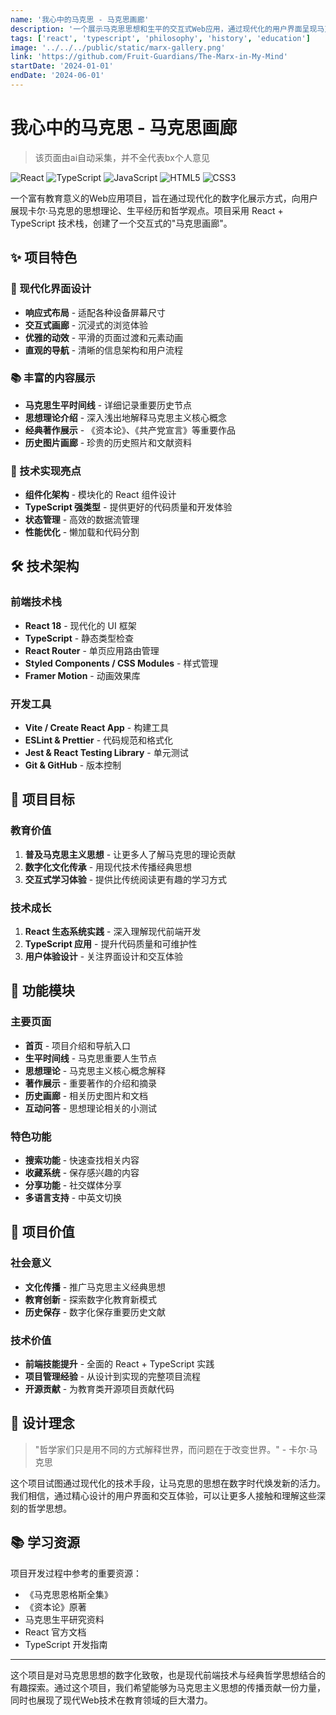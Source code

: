 ```yaml
---
name: '我心中的马克思 - 马克思画廊'
description: '一个展示马克思思想和生平的交互式Web应用，通过现代化的用户界面呈现马克思主义哲学思想，打造具有教育意义的数字化马克思画廊。'
tags: ['react', 'typescript', 'philosophy', 'history', 'education']
image: '../../../public/static/marx-gallery.png'
link: 'https://github.com/Fruit-Guardians/The-Marx-in-My-Mind'
startDate: '2024-01-01'
endDate: '2024-06-01'
---
```


# 我心中的马克思 - 马克思画廊

> 该页面由ai自动采集，并不全代表bx个人意见

![React](https://img.shields.io/badge/React-20232A?style=for-the-badge&logo=react&logoColor=61DAFB)
![TypeScript](https://img.shields.io/badge/TypeScript-007ACC?style=for-the-badge&logo=typescript&logoColor=white)
![JavaScript](https://img.shields.io/badge/JavaScript-F7DF1E?style=for-the-badge&logo=javascript&logoColor=black)
![HTML5](https://img.shields.io/badge/HTML5-E34F26?style=for-the-badge&logo=html5&logoColor=white)
![CSS3](https://img.shields.io/badge/CSS3-1572B6?style=for-the-badge&logo=css3&logoColor=white)

一个富有教育意义的Web应用项目，旨在通过现代化的数字化展示方式，向用户展现卡尔·马克思的思想理论、生平经历和哲学观点。项目采用 React + TypeScript 技术栈，创建了一个交互式的"马克思画廊"。

## ✨ 项目特色

### 🎨 现代化界面设计
- **响应式布局** - 适配各种设备屏幕尺寸
- **交互式画廊** - 沉浸式的浏览体验
- **优雅的动效** - 平滑的页面过渡和元素动画
- **直观的导航** - 清晰的信息架构和用户流程

### 📚 丰富的内容展示
- **马克思生平时间线** - 详细记录重要历史节点
- **思想理论介绍** - 深入浅出地解释马克思主义核心概念
- **经典著作展示** - 《资本论》、《共产党宣言》等重要作品
- **历史图片画廊** - 珍贵的历史照片和文献资料

### 🔧 技术实现亮点
- **组件化架构** - 模块化的 React 组件设计
- **TypeScript 强类型** - 提供更好的代码质量和开发体验
- **状态管理** - 高效的数据流管理
- **性能优化** - 懒加载和代码分割

## 🛠️ 技术架构

### 前端技术栈
- **React 18** - 现代化的 UI 框架
- **TypeScript** - 静态类型检查
- **React Router** - 单页应用路由管理
- **Styled Components / CSS Modules** - 样式管理
- **Framer Motion** - 动画效果库

### 开发工具
- **Vite / Create React App** - 构建工具
- **ESLint & Prettier** - 代码规范和格式化
- **Jest & React Testing Library** - 单元测试
- **Git & GitHub** - 版本控制

## 🎯 项目目标

### 教育价值
1. **普及马克思主义思想** - 让更多人了解马克思的理论贡献
2. **数字化文化传承** - 用现代技术传播经典思想
3. **交互式学习体验** - 提供比传统阅读更有趣的学习方式

### 技术成长
1. **React 生态系统实践** - 深入理解现代前端开发
2. **TypeScript 应用** - 提升代码质量和可维护性
3. **用户体验设计** - 关注界面设计和交互体验

## 📖 功能模块

### 主要页面
- **首页** - 项目介绍和导航入口
- **生平时间线** - 马克思重要人生节点
- **思想理论** - 马克思主义核心概念解释
- **著作展示** - 重要著作的介绍和摘录
- **历史画廊** - 相关历史图片和文档
- **互动问答** - 思想理论相关的小测试

### 特色功能
- **搜索功能** - 快速查找相关内容
- **收藏系统** - 保存感兴趣的内容
- **分享功能** - 社交媒体分享
- **多语言支持** - 中英文切换

## 🚀 项目价值

### 社会意义
- **文化传播** - 推广马克思主义经典思想
- **教育创新** - 探索数字化教育新模式
- **历史保存** - 数字化保存重要历史文献

### 技术价值
- **前端技能提升** - 全面的 React + TypeScript 实践
- **项目管理经验** - 从设计到实现的完整项目流程
- **开源贡献** - 为教育类开源项目贡献代码

## 🌟 设计理念

> "哲学家们只是用不同的方式解释世界，而问题在于改变世界。" - 卡尔·马克思

这个项目试图通过现代化的技术手段，让马克思的思想在数字时代焕发新的活力。我们相信，通过精心设计的用户界面和交互体验，可以让更多人接触和理解这些深刻的哲学思想。

## 📚 学习资源

项目开发过程中参考的重要资源：
- 《马克思恩格斯全集》
- 《资本论》原著
- 马克思生平研究资料
- React 官方文档
- TypeScript 开发指南

---

这个项目是对马克思思想的数字化致敬，也是现代前端技术与经典哲学思想结合的有趣探索。通过这个项目，我们希望能够为马克思主义思想的传播贡献一份力量，同时也展现了现代Web技术在教育领域的巨大潜力。 